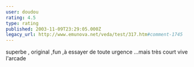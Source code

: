```yaml
---
user: doudou
rating: 4.5
type: rating
published: 2003-11-09T23:29:05.000Z
legacy_url: http://www.emunova.net/veda/test/317.htm#comment-1745
---
```

superbe , original ,fun ,à essayer de toute urgence ...mais très court vive l'arcade